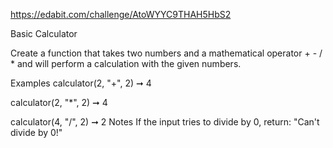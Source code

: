 https://edabit.com/challenge/AtoWYYC9THAH5HbS2

Basic Calculator

Create a function that takes two numbers and a mathematical operator + - / * and will perform a calculation with the given numbers.

Examples
calculator(2, "+", 2) ➞ 4

calculator(2, "*", 2) ➞ 4

calculator(4, "/", 2) ➞ 2
Notes
If the input tries to divide by 0, return: "Can't divide by 0!"